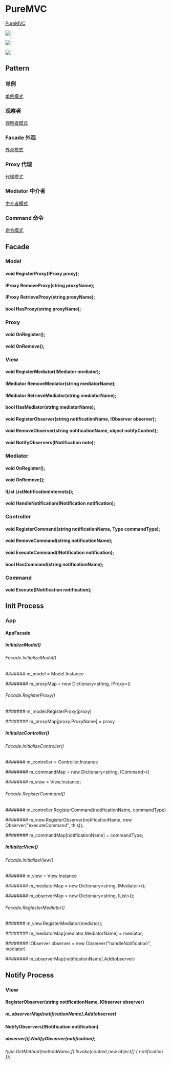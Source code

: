 # PureMVC

[PureMVC](https://www.gameres.com/822910.html)

![](2020-08-24-13-33-15.png)

![](2020-08-24-13-37-46.png)

![](2020-08-24-14-49-51.png)

## Pattern

### 单例

[单例模式](https://www.runoob.com/design-pattern/singleton-pattern.html)

### 观察者

[观察者模式](https://www.runoob.com/design-pattern/observer-pattern.html)

### Facade 外观

[外观模式](https://www.runoob.com/design-pattern/facade-pattern.html)

### Proxy 代理

[代理模式](https://www.runoob.com/design-pattern/proxy-pattern.html)

### Mediator 中介者

[中介者模式](https://www.runoob.com/design-pattern/mediator-pattern.html)

### Command 命令

[命令模式](https://www.runoob.com/design-pattern/command-pattern.html)

## Facade

### Model

#### void RegisterProxy(IProxy proxy);

#### IProxy RemoveProxy(string proxyName);

#### IProxy RetrieveProxy(string proxyName);

#### bool HasProxy(string proxyName);

### Proxy

#### void OnRegister();

#### void OnRemove();

### View

#### void RegisterMediator(IMediator mediator);

#### IMediator RemoveMediator(string mediatorName);

#### IMediator RetrieveMediator(string mediatorName);

#### bool HasMediator(string mediatorName);

#### void RegisterObserver(string notificationName, IObserver observer);

#### void RemoveObserver(string notificationName, object notifyContext);

#### void NotifyObservers(INotification note);

### Mediator

#### void OnRegister();

#### void OnRemove();

#### IList<string> ListNotificationInterests();

#### void HandleNotification(INotification notification);

### Controller

#### void RegisterCommand(string notificationName, Type commandType);

#### void RemoveCommand(string notificationName);

#### void ExecuteCommand(INotification notification);

#### bool HasCommand(string notificationName);

### Command

#### void Execute(INotification notification);

## Init Process

### App

#### AppFacade

##### InitializeModel()

###### Facade.InitializeModel()

####### m_model = Model.Instance

######## m_proxyMap = new Dictionary<string, IProxy>()

###### Facade.RegisterProxy()

####### m_model.RegisterProxy(proxy)

######## m_proxyMap[proxy.ProxyName] = proxy

##### InitializeController()

###### Facade.InitializeController()

####### m_controller = Controller.Instance

######## m_commandMap = new Dictionary<string, ICommand>()

######## m_view = View.Instance;

###### Facade.RegisterCommand()

####### m_controller.RegisterCommand(notificationName, commandType)

######## m_view.RegisterObserver(notificationName, new Observer("executeCommand", this));

######## m_commandMap[notificationName] = commandType;

##### InitializeView()

###### Facade.InitializeView()

####### m_view = View.Instance

######## m_mediatorMap = new Dictionary<string, IMediator>();

######## m_observerMap = new Dictionary<string, IList<IObserver>>();

###### Facade.RegiesterMediator()

####### m_view.RegisterMediator(mediator);

######## m_mediatorMap[mediator.MediatorName] = mediator;

######## IObserver observer = new Observer("handleNotification", mediator)

######## m_observerMap[notificationName].Add(observer)

## Notify Process

### View

#### RegisterObserver(string notificationName, IObserver observer)

##### m_observerMap[notificationName].Add(observer)

#### NotifyObservers(INotification notification)

##### observer[i].NotifyObserver(notification);

###### type.GetMethod(methodName,f).Invoke(context,new object[] { notification });

